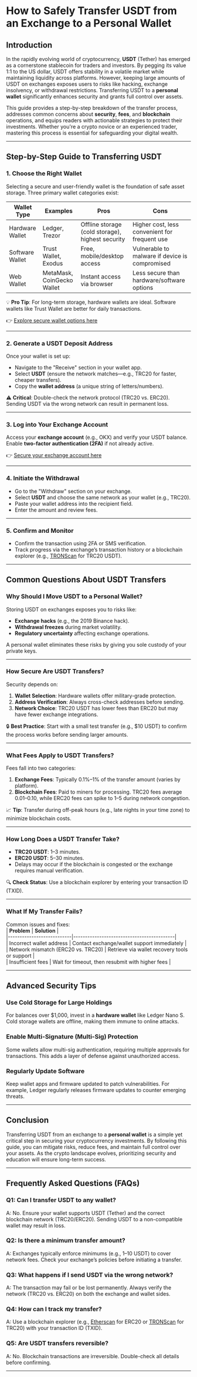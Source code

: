 # How to Safely Transfer USDT from an Exchange to a Personal Wallet  

## Introduction  
In the rapidly evolving world of cryptocurrency, **USDT** (Tether) has emerged as a cornerstone stablecoin for traders and investors. By pegging its value 1:1 to the US dollar, USDT offers stability in a volatile market while maintaining liquidity across platforms. However, keeping large amounts of USDT on exchanges exposes users to risks like hacking, exchange insolvency, or withdrawal restrictions. Transferring USDT to a **personal wallet** significantly enhances security and grants full control over assets.  

This guide provides a step-by-step breakdown of the transfer process, addresses common concerns about **security**, **fees**, and **blockchain** operations, and equips readers with actionable strategies to protect their investments. Whether you're a crypto novice or an experienced trader, mastering this process is essential for safeguarding your digital wealth.  

---

## Step-by-Step Guide to Transferring USDT  

### 1. Choose the Right Wallet  
Selecting a secure and user-friendly wallet is the foundation of safe asset storage. Three primary wallet categories exist:  

| **Wallet Type** | **Examples**          | **Pros**                                      | **Cons**                              |  
|------------------|-----------------------|-----------------------------------------------|---------------------------------------|  
| Hardware Wallet  | Ledger, Trezor        | Offline storage (cold storage), highest security | Higher cost, less convenient for frequent use |  
| Software Wallet  | Trust Wallet, Exodus  | Free, mobile/desktop access                   | Vulnerable to malware if device is compromised |  
| Web Wallet       | MetaMask, CoinGecko Wallet | Instant access via browser                   | Less secure than hardware/software options |  

💡 **Pro Tip**: For long-term storage, hardware wallets are ideal. Software wallets like Trust Wallet are better for daily transactions.  

👉 [Explore secure wallet options here](https://bit.ly/okx-bonus)  

---

### 2. Generate a USDT Deposit Address  
Once your wallet is set up:  
- Navigate to the "Receive" section in your wallet app.  
- Select **USDT** (ensure the network matches—e.g., TRC20 for faster, cheaper transfers).  
- Copy the **wallet address** (a unique string of letters/numbers).  

⚠️ **Critical**: Double-check the network protocol (TRC20 vs. ERC20). Sending USDT via the wrong network can result in permanent loss.  

---

### 3. Log into Your Exchange Account  
Access your **exchange account** (e.g., OKX) and verify your USDT balance. Enable **two-factor authentication (2FA)** if not already active.  

👉 [Secure your exchange account here](https://bit.ly/okx-bonus)  

---

### 4. Initiate the Withdrawal  
- Go to the "Withdraw" section on your exchange.  
- Select **USDT** and choose the same network as your wallet (e.g., TRC20).  
- Paste your wallet address into the recipient field.  
- Enter the amount and review fees.  

---

### 5. Confirm and Monitor  
- Confirm the transaction using 2FA or SMS verification.  
- Track progress via the exchange’s transaction history or a blockchain explorer (e.g., [TRONScan](https://tronscan.org/) for TRC20 USDT).  

---

## Common Questions About USDT Transfers  

### Why Should I Move USDT to a Personal Wallet?  
Storing USDT on exchanges exposes you to risks like:  
- **Exchange hacks** (e.g., the 2019 Binance hack).  
- **Withdrawal freezes** during market volatility.  
- **Regulatory uncertainty** affecting exchange operations.  

A personal wallet eliminates these risks by giving you sole custody of your private keys.  

---

### How Secure Are USDT Transfers?  
Security depends on:  
1. **Wallet Selection**: Hardware wallets offer military-grade protection.  
2. **Address Verification**: Always cross-check addresses before sending.  
3. **Network Choice**: TRC20 USDT has lower fees than ERC20 but may have fewer exchange integrations.  

🔒 **Best Practice**: Start with a small test transfer (e.g., $10 USDT) to confirm the process works before sending larger amounts.  

---

### What Fees Apply to USDT Transfers?  
Fees fall into two categories:  
1. **Exchange Fees**: Typically 0.1%–1% of the transfer amount (varies by platform).  
2. **Blockchain Fees**: Paid to miners for processing. TRC20 fees average $0.01–$0.10, while ERC20 fees can spike to $1–$5 during network congestion.  

📈 **Tip**: Transfer during off-peak hours (e.g., late nights in your time zone) to minimize blockchain costs.  

---

### How Long Does a USDT Transfer Take?  
- **TRC20 USDT**: 1–3 minutes.  
- **ERC20 USDT**: 5–30 minutes.  
- Delays may occur if the blockchain is congested or the exchange requires manual verification.  

🔍 **Check Status**: Use a blockchain explorer by entering your transaction ID (TXID).  

---

### What If My Transfer Fails?  
Common issues and fixes:  
| **Problem**               | **Solution**                              |  
|---------------------------|-------------------------------------------|  
| Incorrect wallet address  | Contact exchange/wallet support immediately |  
| Network mismatch (ERC20 vs. TRC20) | Retrieve via wallet recovery tools or support |  
| Insufficient fees         | Wait for timeout, then resubmit with higher fees |  

---

## Advanced Security Tips  

### Use Cold Storage for Large Holdings  
For balances over $1,000, invest in a **hardware wallet** like Ledger Nano S. Cold storage wallets are offline, making them immune to online attacks.  

### Enable Multi-Signature (Multi-Sig) Protection  
Some wallets allow multi-sig authentication, requiring multiple approvals for transactions. This adds a layer of defense against unauthorized access.  

### Regularly Update Software  
Keep wallet apps and firmware updated to patch vulnerabilities. For example, Ledger regularly releases firmware updates to counter emerging threats.  

---

## Conclusion  
Transferring USDT from an exchange to a **personal wallet** is a simple yet critical step in securing your cryptocurrency investments. By following this guide, you can mitigate risks, reduce fees, and maintain full control over your assets. As the crypto landscape evolves, prioritizing security and education will ensure long-term success.  

---

## Frequently Asked Questions (FAQs)  

### **Q1: Can I transfer USDT to any wallet?**  
A: No. Ensure your wallet supports USDT (Tether) and the correct blockchain network (TRC20/ERC20). Sending USDT to a non-compatible wallet may result in loss.  

### **Q2: Is there a minimum transfer amount?**  
A: Exchanges typically enforce minimums (e.g., $1–$10 USDT) to cover network fees. Check your exchange’s policies before initiating a transfer.  

### **Q3: What happens if I send USDT via the wrong network?**  
A: The transaction may fail or be lost permanently. Always verify the network (TRC20 vs. ERC20) on both the exchange and wallet sides.  

### **Q4: How can I track my transfer?**  
A: Use a blockchain explorer (e.g., [Etherscan](https://etherscan.io/) for ERC20 or [TRONScan](https://tronscan.org/) for TRC20) with your transaction ID (TXID).  

### **Q5: Are USDT transfers reversible?**  
A: No. Blockchain transactions are irreversible. Double-check all details before confirming.  

---
